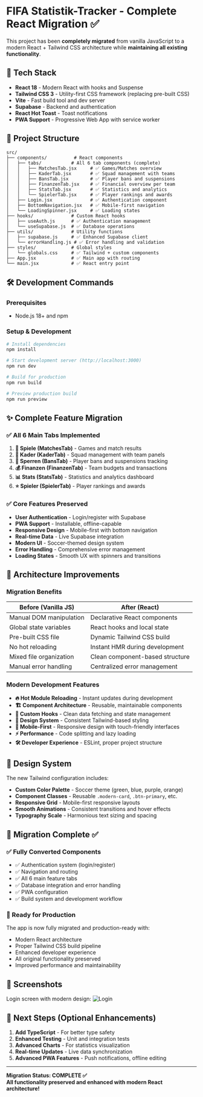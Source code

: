 # FIFA Statistik-Tracker - Complete React Migration ✅

This project has been **completely migrated** from vanilla JavaScript to a modern React + Tailwind CSS architecture while **maintaining all existing functionality**.

## 🚀 Tech Stack

- **React 18** - Modern React with hooks and Suspense
- **Tailwind CSS 3** - Utility-first CSS framework (replacing pre-built CSS)
- **Vite** - Fast build tool and dev server
- **Supabase** - Backend and authentication
- **React Hot Toast** - Toast notifications
- **PWA Support** - Progressive Web App with service worker

## 📁 Project Structure

```
src/
├── components/          # React components
│   ├── tabs/           # All 6 tab components (complete)
│   │   ├── MatchesTab.jsx     # ✅ Games/Matches overview
│   │   ├── KaderTab.jsx       # ✅ Squad management with teams
│   │   ├── BansTab.jsx        # ✅ Player bans and suspensions
│   │   ├── FinanzenTab.jsx    # ✅ Financial overview per team
│   │   ├── StatsTab.jsx       # ✅ Statistics and analytics
│   │   └── SpielerTab.jsx     # ✅ Player rankings and awards
│   ├── Login.jsx              # ✅ Authentication component
│   ├── BottomNavigation.jsx   # ✅ Mobile-first navigation
│   └── LoadingSpinner.jsx     # ✅ Loading states
├── hooks/              # Custom React hooks
│   ├── useAuth.js      # ✅ Authentication management
│   └── useSupabase.js  # ✅ Database operations
├── utils/              # Utility functions
│   ├── supabase.js     # ✅ Enhanced Supabase client
│   └── errorHandling.js # ✅ Error handling and validation
├── styles/             # Global styles
│   └── globals.css     # ✅ Tailwind + custom components
├── App.jsx             # ✅ Main app with routing
└── main.jsx            # ✅ React entry point
```

## 🛠️ Development Commands

### Prerequisites
- Node.js 18+ and npm

### Setup & Development
```bash
# Install dependencies
npm install

# Start development server (http://localhost:3000)
npm run dev

# Build for production
npm run build

# Preview production build
npm run preview
```

## ✨ Complete Feature Migration

### ✅ All 6 Main Tabs Implemented

1. **🏈 Spiele (MatchesTab)** - Games and match results
2. **👥 Kader (KaderTab)** - Squad management with team panels
3. **🚫 Sperren (BansTab)** - Player bans and suspensions tracking
4. **💰 Finanzen (FinanzenTab)** - Team budgets and transactions
5. **📊 Stats (StatsTab)** - Statistics and analytics dashboard
6. **⭐ Spieler (SpielerTab)** - Player rankings and awards

### ✅ Core Features Preserved

- **User Authentication** - Login/register with Supabase
- **PWA Support** - Installable, offline-capable
- **Responsive Design** - Mobile-first with bottom navigation
- **Real-time Data** - Live Supabase integration
- **Modern UI** - Soccer-themed design system
- **Error Handling** - Comprehensive error management
- **Loading States** - Smooth UX with spinners and transitions

## 🎯 Architecture Improvements

### Migration Benefits

| **Before (Vanilla JS)** | **After (React)** |
|---|---|
| Manual DOM manipulation | Declarative React components |
| Global state variables | React hooks and local state |
| Pre-built CSS file | Dynamic Tailwind CSS build |
| No hot reloading | Instant HMR during development |
| Mixed file organization | Clean component-based structure |
| Manual error handling | Centralized error management |

### Modern Development Features

- **🔥 Hot Module Reloading** - Instant updates during development
- **🏗️ Component Architecture** - Reusable, maintainable components  
- **🎣 Custom Hooks** - Clean data fetching and state management
- **🎨 Design System** - Consistent Tailwind-based styling
- **📱 Mobile-First** - Responsive design with touch-friendly interfaces
- **⚡ Performance** - Code splitting and lazy loading
- **🛠️ Developer Experience** - ESLint, proper project structure

## 🎨 Design System

The new Tailwind configuration includes:

- **Custom Color Palette** - Soccer theme (green, blue, purple, orange)
- **Component Classes** - Reusable `.modern-card`, `.btn-primary`, etc.
- **Responsive Grid** - Mobile-first responsive layouts
- **Smooth Animations** - Consistent transitions and hover effects
- **Typography Scale** - Harmonious text sizing and spacing

## 🔄 Migration Complete ✅

### ✅ Fully Converted Components

- ✅ Authentication system (login/register)
- ✅ Navigation and routing
- ✅ All 6 main feature tabs
- ✅ Database integration and error handling
- ✅ PWA configuration
- ✅ Build system and development workflow

### 🚀 Ready for Production

The app is now fully migrated and production-ready with:

- Modern React architecture
- Proper Tailwind CSS build pipeline
- Enhanced developer experience
- All original functionality preserved
- Improved performance and maintainability

## 📱 Screenshots

Login screen with modern design:
![Login](https://github.com/user-attachments/assets/d1552365-3bcc-4d5e-9ce5-08231a62ee67)

## 🎯 Next Steps (Optional Enhancements)

1. **Add TypeScript** - For better type safety
2. **Enhanced Testing** - Unit and integration tests
3. **Advanced Charts** - For statistics visualization  
4. **Real-time Updates** - Live data synchronization
5. **Advanced PWA Features** - Push notifications, offline editing

---

**Migration Status: COMPLETE ✅**  
**All functionality preserved and enhanced with modern React architecture!**
